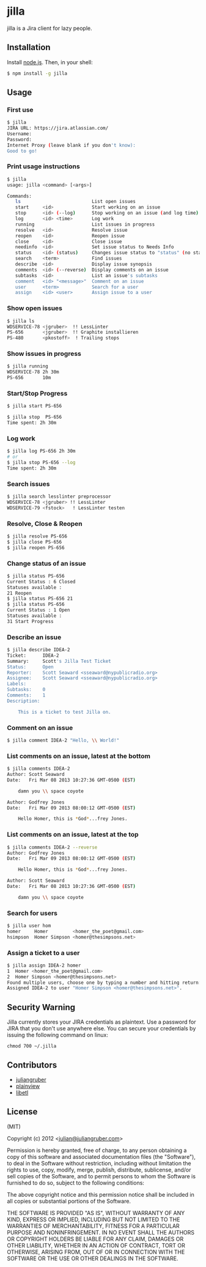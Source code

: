 # jilla

jilla is a Jira client for lazy people.

## Installation

Install [node.js](http://nodejs.org/). Then, in your shell:

```bash
$ npm install -g jilla
```

## Usage

### First use

```bash
$ jilla
JIRA URL: https://jira.atlassian.com/
Username:
Password:
Internet Proxy (leave blank if you don't know):
Good to go!
```

### Print usage instructions

```bash
$ jilla
usage: jilla <command> [<args>]

Commands:
   ls                          List open issues
   start     <id>              Start working on an issue
   stop      <id> (--log)      Stop working on an issue (and log time)
   log       <id> <time>       Log work
   running                     List issues in progress
   resolve   <id>              Resolve issue
   reopen    <id>              Reopen issue
   close     <id>              Close issue
   needinfo  <id>              Set issue status to Needs Info
   status    <id> (status)     Changes issue status to "status" (no status to get a list of options)
   search    <term>            Find issues
   describe  <id>              Display issue synopsis
   comments  <id> (--reverse)  Display comments on an issue
   subtasks  <id>              List an issue's subtasks
   comment   <id> "<message>"  Comment on an issue
   user      <term>            Search for a user
   assign    <id> <user>       Assign issue to a user
```

### Show open issues

```bash
$ jilla ls
WDSERVICE-78 <jgruber>  !! LessLinter
PS-656       <jgruber>  !! Graphite installieren
PS-480       <pkostoff>  ! Trailing stops
```

### Show issues in progress

```bash
$ jilla running
WDSERVICE-78 2h 30m
PS-656       10m
```

### Start/Stop Progress

```bash
$ jilla start PS-656
```

```bash
$ jilla stop  PS-656
Time spent: 2h 30m
```
### Log work

```bash
$ jilla log PS-656 2h 30m
# or
$ jilla stop PS-656 --log
Time spent: 2h 30m
```

### Search issues

```bash
$ jilla search lesslinter preprocessor
WDSERVICE-78 <jgruber> !! LessLinter
WDSERVICE-79 <fstock>   ! LessLinter testen
```

### Resolve, Close & Reopen

```bash
$ jilla resolve PS-656
$ jilla close PS-656
$ jilla reopen PS-656
```

### Change status of an issue

```bash
$ jilla status PS-656
Current Status : 6 Closed
Statuses available :
21 Reopen
$ jilla status PS-656 21
$ jilla status PS-656
Current Status : 1 Open
Statuses available :
31 Start Progress
```

### Describe an issue

```bash
$ jilla describe IDEA-2
Ticket:      IDEA-2
Summary:     Scott's Jilla Test Ticket
Status:      Open
Reporter:    Scott Seaward <sseaward@nypublicradio.org>
Assignee:    Scott Seaward <sseaward@nypublicradio.org>
Labels:
Subtasks:    0
Comments:    1
Description:

    This is a ticket to test Jilla on.

```

### Comment on an issue

```bash
$ jilla comment IDEA-2 "Hello, \\ World!"
```

### List comments on an issue, latest at the bottom

```bash
$ jilla comments IDEA-2
Author: Scott Seaward
Date:   Fri Mar 08 2013 10:27:36 GMT-0500 (EST)

    damn you \\ space coyote

Author: Godfrey Jones
Date:   Fri Mar 09 2013 08:00:12 GMT-0500 (EST)

    Hello Homer, this is *God*...frey Jones.

```

### List comments on an issue, latest at the top

```bash
$ jilla comments IDEA-2 --reverse
Author: Godfrey Jones
Date:   Fri Mar 09 2013 08:00:12 GMT-0500 (EST)

    Hello Homer, this is *God*...frey Jones.

Author: Scott Seaward
Date:   Fri Mar 08 2013 10:27:36 GMT-0500 (EST)

    damn you \\ space coyote

```

### Search for users

```bash
$ jilla user hom
homer     Homer         <homer_the_poet@gmail.com>
hsimpson  Homer Simpson <homer@thesimpsons.net>
```

### Assign a ticket to a user

```bash
$ jilla assign IDEA-2 homer
1  Homer <homer_the_poet@gmail.com>
2  Homer Simpson <homer@thesimpsons.net>
Found multiple users, choose one by typing a number and hitting return: 2
Assigned IDEA-2 to user "Homer Simpson <homer@thesimpsons.net>".
```

## Security Warning

Jilla currently stores your JIRA credentials as plaintext.
Use a password for JIRA that you don't use anywhere else.
You can secure your credentials by issuing the following command on linux:

```
chmod 700 ~/.jilla
```

## Contributors

* [juliangruber](https://github.com/juliangruber)
* [plainview](https://github.com/plainview)
* [libetl](https://github.com/libetl)

## License

(MIT)

Copyright (c) 2012 &lt;julian@juliangruber.com&gt;

Permission is hereby granted, free of charge, to any person obtaining a copy of this software and associated documentation files (the "Software"), to deal in the Software without restriction, including without limitation the rights to use, copy, modify, merge, publish, distribute, sublicense, and/or sell copies of the Software, and to permit persons to whom the Software is furnished to do so, subject to the following conditions:

The above copyright notice and this permission notice shall be included in all copies or substantial portions of the Software.

THE SOFTWARE IS PROVIDED "AS IS", WITHOUT WARRANTY OF ANY KIND, EXPRESS OR IMPLIED, INCLUDING BUT NOT LIMITED TO THE WARRANTIES OF MERCHANTABILITY, FITNESS FOR A PARTICULAR PURPOSE AND NONINFRINGEMENT. IN NO EVENT SHALL THE AUTHORS OR COPYRIGHT HOLDERS BE LIABLE FOR ANY CLAIM, DAMAGES OR OTHER LIABILITY, WHETHER IN AN ACTION OF CONTRACT, TORT OR OTHERWISE, ARISING FROM, OUT OF OR IN CONNECTION WITH THE SOFTWARE OR THE USE OR OTHER DEALINGS IN THE SOFTWARE.
